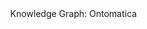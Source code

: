 <style> body { margin: 0; } </style>
  
  <div id="3d-graph" style='visibility:hidden;' ></div>
  
<script src="https://unpkg.com/three@0.119.1/build/three.js"></script>
<script src="https://unpkg.com/three-spritetext@1.5.2/dist/three-spritetext.min.js"></script>
<script src="https://unpkg.com/3d-force-graph@1.66.6/dist/3d-force-graph.min.js"></script>

<title>
Knowledge Graph: Ontomatica
</title>

</head>
<body>

<div id="3d-graph"></div>

<div class="filtresX">
Knowledge Graph: Ontomatica
</div>

<div class="rightside-buttons">
<div class="recenter" onClick="Graph.cameraPosition({ x: 0, y: 0, z: 800 }, { x: 0, y: 0, z: 0 }, 2000);"></div>
</div>

<script>

const Graph = ForceGraph3D()
(document.getElementById("3d-graph"))
//.jsonUrl("https://benetta.io/graph/fdg-1/data.json")
.jsonUrl("https://afdsi.com/data/onto-id-v3/data.json")

// NODES
.nodeLabel("name")
//.nodeAutoColorBy("group")
.nodeVal("value")
.nodeResolution("20")

.nodeColor(d => {

if (d.name === "@Intangible"){return "#D1D5DB";}
else if (d.name === "Audience"){return "#93a806";}
else if (d.name === "Enumeration"){return "#78350F";}
else if (d.name === "Health Aspect Enumeration"){return "#D97706";}
else if (d.name === "Medical Enumeration"){return "#D97706";}
else if (d.name === "Nonprofit Type"){return "#D97706";}
else if (d.name === "US Nonprofit Type"){return "#FCD34D";}
else if (d.name === "501C3"){return "#FDE68A";}
else if (d.name === "Restricted Diet"){return "#D97706";}
else if (d.name === "Language"){return "#36688d";}
else if (d.name === "Offer"){return "#0000ff";}
else if (d.name === "Price Specification"){return "#0E7490";}
else if (d.name === "Quantitative Value"){return "#06B6D4";}
else if (d.name === "Service"){return "#D97706";}
else if (d.name === "WebAPI"){return "#FCD34D";}
else if (d.name === "Structured Value"){return "#78350F";}
else if (d.name === "Nutrition Information"){return "#D97706";}
else if (d.name === "Specialty"){return "#701A75";}
else if (d.name === "Warranty Promise"){return "#9CA3AF";}
else if (d.name === "Agriculture Profession"){return "#bed905";}
else if (d.name === "Agricultural Engineers"){return "#dbb4da";}
else if (d.name === "Agricultural Inspectors"){return "#dbb4da";}
else if (d.name === "Animal Breeders"){return "#dbb4da";}
else if (d.name === "Animal Scientists"){return "#dbb4da";}
else if (d.name === "Farming and Fishing Occupations"){return "#dbb4da";}
else if (d.name === "Pesticide Handlers; Sprayers; and Applicators, Vegetation"){return "#dbb4da";}
else if (d.name === "Soil and Plant Scientists"){return "#dbb4da";}
else if (d.name === "Veterinarians"){return "#dbb4da";}
else if (d.name === "Veterinary Technologists and Technicians"){return "#dbb4da";}
else if (d.name === "Food Processing Profession"){return "#bed905";}
else if (d.name === "Bakers"){return "#dbb4da";}
else if (d.name === "Butchers and Meat Cutters"){return "#dbb4da";}
else if (d.name === "Food Batchmakers"){return "#dbb4da";}
else if (d.name === "Food Preparation and Serving Related Occupations"){return "#dbb4da";}
else if (d.name === "Food Scientists and Technologists"){return "#dbb4da";}
else if (d.name === "Slaughterers and Meat Packers"){return "#dbb4da";}
else if (d.name === "Chemical Creation Profession"){return "#bed905";}
else if (d.name === "Chemical Engineers"){return "#dbb4da";}
else if (d.name === "Chemists"){return "#dbb4da";}
else if (d.name === "Information Management Profession"){return "#bed905";}
else if (d.name === "Curators"){return "#dbb4da";}
else if (d.name === "Interpreters and Translators"){return "#dbb4da";}
else if (d.name === "Human Health Profession"){return "#bed905";}
else if (d.name === "Bioengineers and Biomedical Engineers"){return "#dbb4da";}
else if (d.name === "Biochemists and Biophysicists"){return "#dbb4da";}
else if (d.name === "Dietitians and Nutritionists"){return "#dbb4da";}
else if (d.name === "Epidemiologists"){return "#dbb4da";}
else if (d.name === "Life, Physical, and Social Science Occupations"){return "#dbb4da";}
else if (d.name === "Medical and Clinical Laboratory Technologists"){return "#dbb4da";}
else if (d.name === "Medical Records Specialists"){return "#dbb4da";}
else if (d.name === "Medical Scientists"){return "#dbb4da";}
else if (d.name === "Microbiologists"){return "#dbb4da";}
else if (d.name === "Pharmacists"){return "#dbb4da";}
else if (d.name === "Animal Science and Animal Products"){return "#F0ABFC";}
else if (d.name === "Biological Sciences"){return "#F0ABFC";}
else if (d.name === "Breeding and Genetic Improvement"){return "#F0ABFC";}
else if (d.name === "Food and Human Nutrition"){return "#F0ABFC";}
else if (d.name === "Health and Pathology"){return "#F0ABFC";}
else if (d.name === "Insects and Entomology"){return "#F0ABFC";}
else if (d.name === "Natural Resources, Earth and Environment"){return "#F0ABFC";}
else if (d.name === "Physical and Chemical Sciences"){return "#F0ABFC";}
else if (d.name === "Plant Science and Plant Products"){return "#F0ABFC";}
else if (d.name === "Taxonomic Classification of Organisms"){return "#F0ABFC";}
else if (d.name === "Information Technology, Data Engineering"){return "#F0ABFC";}
else if (d.name === "Information Product"){return "#ee6c81";}
else if (d.name === "Data Kit"){return "#192e5b";}
else if (d.name === "Substance Data Kit"){return "#720017";}
else if (d.name === "Product Data Kit"){return "#d8d583";}
else if (d.name === "Chemical Product Data Kit"){return "#f3d480";}
else if (d.name === "Food Product Data Kit"){return "#f3d480";}
else if (d.name === "Drug Product Data Kit"){return "#f3d480";}
else if (d.name === "Cosmetics Product Data Kit"){return "#f3d480";}
else if (d.name === "Textile Product Data Kit"){return "#f3d480";}
else if (d.name === "Linked Data Indexing"){return "#192e5b";}
else if (d.name === "Knowledge Graph Kit"){return "#192e5b";}
else if (d.name === "Agriculture Graph Kit"){return "#55d9c0";}
else if (d.name === "Aquaculture Graph Kit"){return "#c7f6ec";}
else if (d.name === "Product Identity Graph Kit"){return "#107050";}
else if (d.name === "Food, Drink & Meal Graph Kit"){return "#02231c";}
else if (d.name === "Sensory Science Graph Kit"){return "#4dd8ad";}
else if (d.name === "Human Health Graph Kit"){return "#0444bf";}
else if (d.name === "Product Safety Graph Kit"){return "#0584f2";}
else if (d.name === "Regulation & Trade Graph Kit"){return "#0aaff1";}
else if (d.name === "Consumer Service Graph Kit"){return "#edf259";}
else if (d.name === "Public Service & Research Graph Kit"){return "#a79674";}
else if (d.name === "Product Design & Development Graph Kit"){return "#f09285";}
else if (d.name === "Graph Application"){return "#728ca3";}
else if (d.name === "Web Enabled Directed Graph Engine"){return "#73c0f4";}
else if (d.name === "Graph Analysis"){return "#f3e46c";}
else if (d.name === "Electronic Product"){return "#0584f2";}
else if (d.name === "Electronic Label"){return "#0aaff1";}
else if (d.name === "Electronic Record"){return "#edf259";}
else if (d.name === "Electronic Biography"){return "#a79674";}
else if (d.name === "Electronic Commerce"){return "#a3586d";}
else if (d.name === "Electronic Product Passport"){return "#574a72";}
else if (d.name === "Electronic Border Control"){return "#f3b05a";}
else if (d.name === "Machine Automation Product"){return "#93a806";}
else if (d.name === "Machine Reasoning and Learning Product"){return "#bed905";}
else if (d.name === "Legacy Migration Product"){return "#012172";}
else if (d.name === "Development Product"){return "#ee6c81";}
else if (d.name === "Platform for Ontology"){return "#23345c";}
else if (d.name === "Plato Toolchain"){return "#f1ba48";}
else if (d.name === "Item Markup Language - Linked Data"){return "#f1ba48";}
else if (d.name === "Python Development Environment"){return "#5398d9";}
else if (d.name === "Python tools"){return "#d96b03";}
else if (d.name === "PyThing"){return "#d96b03";}
else if (d.name === "Chemical Entities of Food Significance"){return "#73c0f4";}
else if (d.name === "Chemical Entities with Medical Applications, Therapeutic Indications and Consequences"){return "#b5b3be";}
else if (d.name === "Dietary Data Reference"){return "#f3e46c";}
else if (d.name === "Food Data Kit"){return "#b5b3be";}
else if (d.name === "Vocal"){return "#f3e46c";}
else if (d.name === "Glucosinolates Research"){return "#b5b3be";}
else if (d.name === "Homeopathic Remedies"){return "#f3e46c";}
else if (d.name === "Reference Library"){return "#b5b3be";}
else if (d.name === "Specialty Foods"){return "#f3e46c";}
else if (d.name === "Dietary Supplements"){return "#b5b3be";}
else if (d.name === "USDA Food and Nutrient Database for Dietary Studies"){return "#f3e46c";}
else if (d.name === "USDA Standard Reference"){return "#b5b3be";}
else if (d.name === "Graph Visualization"){return "#be7052";}
else if (d.name === "Graph Analytics"){return "#f1ded1";}
else if (d.name === "Afro-Asiatic languages"){return "#bda589";}
else if (d.name === "Arabic"){return "#f49f05";}
else if (d.name === "Austro-Asiatic languages"){return "#bda589";}
else if (d.name === "Khmer"){return "#f49f05";}
else if (d.name === "Vietnamese"){return "#f49f05";}
else if (d.name === "Austronesian languages"){return "#bda589";}
else if (d.name === "Malay"){return "#f49f05";}
else if (d.name === "Dravidian languages"){return "#bda589";}
else if (d.name === "Telugu"){return "#f49f05";}
else if (d.name === "Sino-Tibetan languages"){return "#bda589";}
else if (d.name === "Burmese"){return "#f49f05";}
else if (d.name === "Chinese"){return "#f49f05";}
else if (d.name === "Indo-European languages"){return "#bda589";}
else if (d.name === "Czech"){return "#f49f05";}
else if (d.name === "English"){return "#f49f05";}
else if (d.name === "English Great Britain"){return "#f3cd05";}
else if (d.name === "English United States"){return "#f3cd05";}
else if (d.name === "French"){return "#f49f05";}
else if (d.name === "German"){return "#f49f05";}
else if (d.name === "Hindi"){return "#f49f05";}
else if (d.name === "Italian"){return "#f49f05";}
else if (d.name === "Persian"){return "#f49f05";}
else if (d.name === "Polish"){return "#f49f05";}
else if (d.name === "Portuguese"){return "#f49f05";}
else if (d.name === "Romanian"){return "#f49f05";}
else if (d.name === "Russian"){return "#f49f05";}
else if (d.name === "Slovak"){return "#f49f05";}
else if (d.name === "Spanish"){return "#f49f05";}
else if (d.name === "Swedish"){return "#f49f05";}
else if (d.name === "Ukrainian"){return "#f49f05";}
else if (d.name === "Japonic languages"){return "#bda589";}
else if (d.name === "Japanese"){return "#f49f05";}
else if (d.name === "Koreanic languages"){return "#bda589";}
else if (d.name === "Korean"){return "#f49f05";}
else if (d.name === "Ibero-Caucasian languages"){return "#bda589";}
else if (d.name === "Georgian"){return "#f49f05";}
else if (d.name === "Kra-Dai languages"){return "#bda589";}
else if (d.name === "Lao"){return "#f49f05";}
else if (d.name === "Thai"){return "#f49f05";}
else if (d.name === "Turkic languages"){return "#bda589";}
else if (d.name === "Turkish"){return "#f49f05";}
else if (d.name === "Uralic languages"){return "#bda589";}
else if (d.name === "Hungarian"){return "#f49f05";}
else if (d.name === "Ontology"){return "#006400";}
else if (d.name === "Biology-and-Chemistry"){return "#008b8b";}
else if (d.name === "Biochemistry"){return "#00fa9a";}
else if (d.name === "Genotype"){return "#00fa9a";}
else if (d.name === "Health"){return "#00fa9a";}
else if (d.name === "Phenotype"){return "#00fa9a";}
else if (d.name === "Protein"){return "#00fa9a";}
else if (d.name === "Research-Analysis-Methods"){return "#00fa9a";}
else if (d.name === "Species"){return "#00fa9a";}
else if (d.name === "Education"){return "#008b8b";}
else if (d.name === "Career-Description"){return "#00fa9a";}
else if (d.name === "Skill-Competence"){return "#00fa9a";}
else if (d.name === "Training"){return "#00fa9a";}
else if (d.name === "Finance-and-Trade"){return "#008b8b";}
else if (d.name === "Finance"){return "#00fa9a";}
else if (d.name === "Trade"){return "#00fa9a";}
else if (d.name === "Transportation"){return "#00fa9a";}
else if (d.name === "Food-and-Nutrition"){return "#008b8b";}
else if (d.name === "Agriculture"){return "#00fa9a";}
else if (d.name === "Commodity"){return "#00fa9a";}
else if (d.name === "Food-Composition"){return "#00fa9a";}
else if (d.name === "Food-Quality"){return "#00fa9a";}
else if (d.name === "Food-Safety"){return "#00fa9a";}
else if (d.name === "Food-Specification"){return "#00fa9a";}
else if (d.name === "Nutrition"){return "#00fa9a";}
else if (d.name === "Government-and-Regulation"){return "#008b8b";}
else if (d.name === "European-Union"){return "#00fa9a";}
else if (d.name === "United-Nations"){return "#00fa9a";}
else if (d.name === "United-States"){return "#00fa9a";}
else if (d.name === "Information-Technology"){return "#008b8b";}
else if (d.name === "Archival-Science"){return "#00fa9a";}
else if (d.name === "Data-Processing"){return "#00fa9a";}
else if (d.name === "Security"){return "#00fa9a";}
else if (d.name === "Software"){return "#00fa9a";}
else if (d.name === "Supply-Chain"){return "#00fa9a";}
else if (d.name === "Lexicon-and-Relations"){return "#008b8b";}
else if (d.name === "Lexicon"){return "#00fa9a";}
else if (d.name === "National-Language"){return "#00fa9a";}
else if (d.name === "Relations"){return "#00fa9a";}
else if (d.name === "Measurement-and-Statistics"){return "#008b8b";}
else if (d.name === "Information-Artifact"){return "#00fa9a";}
else if (d.name === "Measurement"){return "#00fa9a";}
else if (d.name === "Statistics"){return "#00fa9a";}
else if (d.name === "Sensor-and-Automation"){return "#008b8b";}
else if (d.name === "Agriculture-Automation"){return "#00fa9a";}
else if (d.name === "Machine-Control"){return "#00fa9a";}
else if (d.name === "Machine-Learning"){return "#00fa9a";}
else if (d.name === "Sensors"){return "#00fa9a";}
else if (d.name === "Space-and-Time"){return "#008b8b";}
else if (d.name === "Space-Climate"){return "#00fa9a";}
else if (d.name === "Space-Environment-Science"){return "#00fa9a";}
else if (d.name === "Space-Geography"){return "#00fa9a";}
else if (d.name === "Space-Soil"){return "#00fa9a";}
else if (d.name === "Space-Species"){return "#00fa9a";}
else if (d.name === "Time"){return "#00fa9a";}
else if (d.name === "Amino Acids"){return "#9acd32";}
else if (d.name === "Chemical Entities of Biological Interest"){return "#9acd32";}
else if (d.name === "Food Additive Biochemistry"){return "#9acd32";}
else if (d.name === "Food Contact Material Biochemistry"){return "#9acd32";}
else if (d.name === "Food Nutrient Biochemistry"){return "#9acd32";}
else if (d.name === "Food Protection Biochemistry"){return "#9acd32";}
else if (d.name === "Human Pathways"){return "#9acd32";}
else if (d.name === "Lipids"){return "#9acd32";}
else if (d.name === "Organoleptic Biochemistry"){return "#9acd32";}
else if (d.name === "Gene Ontology"){return "#9acd32";}
else if (d.name === "Drug Ontology"){return "#9acd32";}
else if (d.name === "US NIH Medical Subject Headings"){return "#9acd32";}
else if (d.name === "Integrated Taxonomic Information System"){return "#9acd32";}
else if (d.name === "GS1 Ontology"){return "#3cb371";}
else if (d.name === "Fish Ontology"){return "#7cfc00";}
else if (d.name === "US FDA SPL"){return "#0000ff";}
else if (d.name === "Provenance Ontology"){return "#ffd700";}
else if (d.name === "US Library of Congress Subject Headings"){return "#ffd700";}
else if (d.name === "Information Classes"){return "#0000ff";}
else if (d.name === "Information Types"){return "#0000ff";}
else if (d.name === "ISO 11238"){return "#eee8aa";}
else if (d.name === "Web Ontology Language"){return "#eee8aa";}
else if (d.name === "Resource Description Framework (RDF)"){return "#eee8aa";}
else if (d.name === "Schema.org"){return "#eee8aa";}
else if (d.name === "Simple Knowledge Organization System"){return "#eee8aa";}
else if (d.name === "UN FAO AGROVOC"){return "#eee8aa";}
else if (d.name === "USDA National Agricultural Library Thesaurus"){return "#eee8aa";}
else if (d.name === "US NIH NCI Thesaurus"){return "#eee8aa";}
else if (d.name === "Lexicon Model for Ontologies"){return "#eee8aa";}
else if (d.name === "Relations Ontology"){return "#dda0dd";}
else if (d.name === "Wikimedia Wikidata"){return "#dda0dd";}
else if (d.name === "Blood Glucose Monitoring Ontology"){return "#dcdcdc";}
else if (d.name === "Semantic Sensor Network Ontology"){return "#dcdcdc";}
else if (d.name === "Life Cycle Analysis Ontology"){return "#8fbc8f";}
else if (d.name === "Soil Chemistry Ontology US DOI US GS"){return "#808000";}
else if (d.name === "Soil Composition Ontology"){return "#808000";}
else if (d.name === "Technology"){return "#8f4f06";}
else if (d.name === "Information Technologies"){return "#73c0f4";}
else if (d.name === "Graph Format"){return "#5aa382";}
else if (d.name === "Knowledge Format"){return "#78d68c";}
else if (d.name === "Definition & Documentation"){return "#bda728";}
else if (d.name === "Graph Validation"){return "#704307";}
else if (d.name === "Graph Query"){return "#f7b178";}
else if (d.name === "Graph Visualization"){return "#253f5b";}
else if (d.name === "Natural Language Format"){return "#4f728e";}
else if (d.name === "Data Storage Format"){return "#be8260";}
else if (d.name === "Development Environment"){return "#d7b095";}
else if (d.name === "Web Format"){return "#74412b";}
else if (d.name === "Infrastructure"){return "#777ca8";}
else if (d.name === "Wearable Technology"){return "#73c0f4";}
else if (d.name === "Agriculture Technology"){return "#3cb371";}
else if (d.name === "Resource Description Framework"){return "#5aa382";}
else if (d.name === "JSON-LD"){return "#5aa382";}
else if (d.name === "Web Ontology Language"){return "#78d68c";}
else if (d.name === "Description Logic"){return "#78d68c";}
else if (d.name === "Protege"){return "#bda728";}
else if (d.name === "Sphinx"){return "#bda728";}
else if (d.name === "Linked Open Data Environment"){return "#bda728";}
else if (d.name === "Neuron"){return "#bda728";}
else if (d.name === "Structured Data Linter"){return "#704307";}
else if (d.name === "Structured Data Testing Tool"){return "#704307";}
else if (d.name === "Shape Constraints Language"){return "#704307";}
else if (d.name === "SPARQL"){return "#f7b178";}
else if (d.name === "Faceted Search"){return "#f7b178";}
else if (d.name === "Web Enables Directed Graph Engine"){return "#253f5b";}
else if (d.name === "Data Driven Documents"){return "#253f5b";}
else if (d.name === "Unicode"){return "#4f728e";}
else if (d.name === "Notation 3"){return "#be8260";}
else if (d.name === "Triplestore"){return "#be8260";}
else if (d.name === "MySQL"){return "#be8260";}
else if (d.name === "Python"){return "#d7b095";}
else if (d.name === "Haskell"){return "#d7b095";}
else if (d.name === "Javascript"){return "#d7b095";}
else if (d.name === "Accelerated Mobile Page"){return "#74412b";}
else if (d.name === "Amazon Web Services"){return "#777ca8";}
else if (d.name === "@Place"){return "#74412b";}
else if (d.name === "Africa"){return "#A0522D";}
else if (d.name === "Africa, Eastern"){return "#a37c27";}
else if (d.name === "Kenya"){return "#a37c27";}
else if (d.name === "Africa, Northern"){return "#a37c27";}
else if (d.name === "Egypt"){return "#a37c27";}
else if (d.name === "Africa, Southern"){return "#a37c27";}
else if (d.name === "South Africa"){return "#a37c27";}
else if (d.name === "Asia"){return "#A0522D";}
else if (d.name === "Asia, Northeast"){return "#a37c27";}
else if (d.name === "China, Peoples Republic Of"){return "#a37c27";}
else if (d.name === "China, Republic Of"){return "#a37c27";}
else if (d.name === "Hong Kong"){return "#a37c27";}
else if (d.name === "Japan"){return "#a37c27";}
else if (d.name === "Korea, Republic Of"){return "#a37c27";}
else if (d.name === "Asia, Southeast"){return "#a37c27";}
else if (d.name === "Singapore"){return "#a37c27";}
else if (d.name === "Asia, Southern"){return "#a37c27";}
else if (d.name === "India"){return "#a37c27";}
else if (d.name === "Asia, Western"){return "#a37c27";}
else if (d.name === "Pakistan"){return "#a37c27";}
else if (d.name === "Middle East"){return "#a37c27";}
else if (d.name === "Israel"){return "#a37c27";}
else if (d.name === "Kuwait"){return "#a37c27";}
else if (d.name === "Qatar"){return "#a37c27";}
else if (d.name === "Saudi Arabia"){return "#a37c27";}
else if (d.name === "Turkey"){return "#a37c27";}
else if (d.name === "United Arab Emirates"){return "#a37c27";}
else if (d.name === "Australia"){return "#A0522D";}
else if (d.name === "Central America"){return "#A0522D";}
else if (d.name === "Costa Rica"){return "#a37c27";}
else if (d.name === "Europe"){return "#A0522D";}
else if (d.name === "Europe, Central"){return "#a37c27";}
else if (d.name === "German Federal Republic"){return "#a37c27";}
else if (d.name === "Europe, Eastern"){return "#a37c27";}
else if (d.name === "Czech Republic"){return "#a37c27";}
else if (d.name === "Poland"){return "#a37c27";}
else if (d.name === "Russia"){return "#a37c27";}
else if (d.name === "Turkey"){return "#a37c27";}
else if (d.name === "Europe, Southern"){return "#a37c27";}
else if (d.name === "Italy"){return "#a37c27";}
else if (d.name === "Portugal"){return "#a37c27";}
else if (d.name === "Spain"){return "#a37c27";}
else if (d.name === "Europe, Western"){return "#a37c27";}
else if (d.name === "Belgium"){return "#a37c27";}
else if (d.name === "France"){return "#a37c27";}
else if (d.name === "Ireland"){return "#a37c27";}
else if (d.name === "Netherlands"){return "#a37c27";}
else if (d.name === "Switzerland"){return "#a37c27";}
else if (d.name === "United Kingdom"){return "#a37c27";}
else if (d.name === "Scandinavia"){return "#a37c27";}
else if (d.name === "Denmark"){return "#a37c27";}
else if (d.name === "Finland"){return "#a37c27";}
else if (d.name === "Norway"){return "#a37c27";}
else if (d.name === "Sweden"){return "#a37c27";}
else if (d.name === "North America"){return "#A0522D";}
else if (d.name === "Canada"){return "#a37c27";}
else if (d.name === "British Columbia"){return "#a37c27";}
else if (d.name === "Ontario"){return "#a37c27";}
else if (d.name === "Quebec"){return "#a37c27";}
else if (d.name === "Mexico"){return "#a37c27";}
else if (d.name === "United States"){return "#A0522D";}
else if (d.name === "Middle Atlantic States"){return "#A0522D";}
else if (d.name === "District Of Columbia"){return "#a37c27";}
else if (d.name === "Maryland"){return "#a37c27";}
else if (d.name === "Midwestern States"){return "#a37c27";}
else if (d.name === "Michigan"){return "#a37c27";}
else if (d.name === "Missouri"){return "#a37c27";}
else if (d.name === "Northeastern States"){return "#a37c27";}
else if (d.name === "Massachusetts"){return "#a37c27";}
else if (d.name === "New York"){return "#a37c27";}
else if (d.name === "Southeastern States"){return "#a37c27";}
else if (d.name === "North Carolina"){return "#a37c27";}
else if (d.name === "Southwestern States"){return "#a37c27";}
else if (d.name === "Texas"){return "#a37c27";}
else if (d.name === "Western States"){return "#a37c27";}
else if (d.name === "California"){return "#a37c27";}
else if (d.name === "Washington"){return "#a37c27";}
else if (d.name === "Pacific Ocean islands"){return "#a37c27";}
else if (d.name === "Philippines"){return "#a37c27";}
else if (d.name === "South America"){return "#A0522D";}
else if (d.name === "Argentina"){return "#a37c27";}
else if (d.name === "Brazil"){return "#a37c27";}
else if (d.name === "Chile"){return "#a37c27";}
else if (d.name === "Geopolitical Designation"){return "#4169e1";}
else if (d.name === "Codex Alimentarius Commission Countries"){return "#00bfff";}
else if (d.name === "Organization for Economic Cooperation and Development (OECD)"){return "#00bfff";}
else if (d.name === "European Union"){return "#00bfff";}
else if (d.name === "@Organization"){return "#006400";}
else if (d.name === "Consortium"){return "#006400";}
else if (d.name === "Corporation"){return "#ff0000";}
else if (d.name === "EducationalOrganization"){return "#006400";}
else if (d.name === "Government"){return "#006400";}
else if (d.name === "MedicalOrganization"){return "#006400";}
else if (d.name === "NGO"){return "#006400";}
else if (d.name === "Alianza de Servicios de Información"){return "#00ff7f";}
else if (d.name === "DBpedia"){return "#00ff7f";}
else if (d.name === "International Rice Research Institute"){return "#00ff7f";}
else if (d.name === "Wikimedia"){return "#00ff7f";}
else if (d.name === "American Food Data Systems Institute"){return "#db7093";}
else if (d.name === "Daily Care"){return "#db7093";}
else if (d.name === "Daly Food"){return "#db7093";}
else if (d.name === "Electronic Label Inc."){return "#db7093";}
else if (d.name === "Export Import Data"){return "#db7093";}
else if (d.name === "Ontomatica"){return "#db7093";}
else if (d.name === "Chinese Academy of Agricultural Science"){return "#00ff7f";}
else if (d.name === "Massachusetts Institute of Technology, CSAIL"){return "#00ff7f";}
else if (d.name === "University of Hertfordshire"){return "#00ff7f";}
else if (d.name === "University of Michigan, Ontobee"){return "#00ff7f";}
else if (d.name === "University of Sydney"){return "#00ff7f";}
else if (d.name === "European Chemicals Agency"){return "#00ff7f";}
else if (d.name === "European Food Safety Authority"){return "#00ff7f";}
else if (d.name === "US Department of Agriculture"){return "#00ff7f";}
else if (d.name === "US Food and Drug Administration"){return "#00ff7f";}
else if (d.name === "US Library of Congress"){return "#00ff7f";}
else if (d.name === "US National Institutes of Health"){return "#00ff7f";}
else if (d.name === "European Molecular Biology Laboratory"){return "#00ff7f";}
else if (d.name === "Kyoto Encyclopedia of Genes and Genomes"){return "#00ff7f";}
else if (d.name === "National Center for Biomedical Ontologies"){return "#00ff7f";}
else if (d.name === "UN Food and Agriculture Organization"){return "#00ff7f";}
else if (d.name === "@Person"){return "#48d1cc";}
else if (d.name === "Advisers"){return "#0000ff";}
else if (d.name === "Development Partners"){return "#0000ff";}
else if (d.name === "Team"){return "#0000ff";}
else if (d.name === "@CreativeWork"){return "#0000ff";}
else if (d.name === "Dataset"){return "#d6618f";}
else if (d.name === "Data Feed"){return "#f3d480";}
else if (d.name === "Data Feed - Supplier Data"){return "#f1931b";}
else if (d.name === "Data Feed - Ontology"){return "#8f715b";}
else if (d.name === "Data Feed - Knowledge Graph Kit"){return "#36688d";}
else if (d.name === "Diet"){return "#a7414a";}
else if (d.name === "HowTo"){return "#423a01";}
else if (d.name === "Recipe"){return "#776b04";}
else if (d.name === "Learning Resource"){return "#003d73";}
else if (d.name === "Course"){return "#0878a4";}
else if (d.name === "Menu"){return "#a7414a";}
else if (d.name === "Software Application"){return "#582a20";}
else if (d.name === "@Medical Entity"){return "#0000ff";}
else if (d.name === "Anatomical Structure"){return "#0878a4";}
else if (d.name === "Bone"){return "#1ecfd6";}
else if (d.name === "Brain Structure"){return "#1ecfd6";}
else if (d.name === "Joint"){return "#1ecfd6";}
else if (d.name === "Ligament"){return "#1ecfd6";}
else if (d.name === "Muscle"){return "#1ecfd6";}
else if (d.name === "Nerve"){return "#1ecfd6";}
else if (d.name === "Vessel"){return "#1ecfd6";}
else if (d.name === "Artery"){return "#edd179";}
else if (d.name === "Lymphatic Vessel"){return "#edd179";}
else if (d.name === "Vein"){return "#edd179";}
else if (d.name === "Anatomical System"){return "#0878a4";}
else if (d.name === "Lifestyle Modification"){return "#0878a4";}
else if (d.name === "Medical Intangible"){return "#0878a4";}
else if (d.name === "Dose Schedule"){return "#1ecfd6";}
else if (d.name === "Maximum DoseSchedule"){return "#edd179";}
else if (d.name === "Recommended DoseSchedule"){return "#edd179";}
else if (d.name === "Reported DoseSchedule"){return "#edd179";}
else if (d.name === "Drug Legal Status"){return "#1ecfd6";}
else if (d.name === "Drug Strength"){return "#1ecfd6";}
else if (d.name === "Medical Code"){return "#1ecfd6";}
else if (d.name === "Medical Risk Estimator"){return "#0878a4";}
else if (d.name === "Medical RiskCalculator"){return "#1ecfd6";}
else if (d.name === "Medical Study"){return "#0878a4";}
else if (d.name === "Medical ObservationalStudy"){return "#1ecfd6";}
else if (d.name === "Substance"){return "#0878a4";}
else if (d.name === "Dietary Supplement"){return "#1ecfd6";}
else if (d.name === "Drug"){return "#1ecfd6";}

else {return "#FFFFFF";}
}
)

// LINKS
.linkWidth(2)
.linkOpacity(0.5)
.linkThreeObjectExtend(true)

.linkThreeObject(link => {
// const sprite = new SpriteText(`${link.source} \u2194 ${link.target}`);
const sprite = new SpriteText(`${link.label}`);
sprite.color = "#D3D3D3"; // beige-tan
sprite.textHeight = 3.5;
return sprite;
}
)

.linkPositionUpdate((sprite, { start, end }) => {
const middlePos = Object.assign(...["x", "y", "z"].map(c => ({
[c]: start[c] + (end[c] - start[c]) / 2
}
))
);
Object.assign(sprite.position, middlePos);
}
)

.linkDirectionalParticles("value")
.linkDirectionalParticleSpeed(d => d.value * 0.001)

<!-- LINK color may need to use IDN; unless: add 'target' to declarations -->
<!-- better approach: target predicates -->

.linkColor(d => {
     if (d.type === "inLanguage"){return "#32CD32";}
else if (d.type === "priority"){return "#FF0000";}
<!-- else if (d.target === ""){return "#2E8BC0";} -->
<!-- else if (d.target === ""){return "#2E8BC0";} -->
<!-- else if (d.target === ""){return "#2E8BC0";} -->
<!-- else if (d.target === ""){return "#2E8BC0";} -->
<!-- else if (d.target === ""){return "#2E8BC0";} -->
<!-- else if (d.target === ""){return "#2E8BC0";} -->

else {return "#FCFF98";} // yellow, green; light

})

.onNodeDragEnd(node => {
node.fx = node.x;
node.fy = node.y;
node.fz = node.z;
}
);

Graph.d3Force("error")
.strength(-60);

</script>
